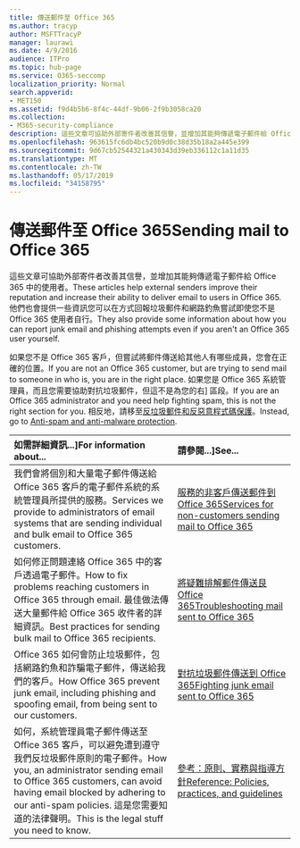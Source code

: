 ```yaml
---
title: 傳送郵件至 Office 365
ms.author: tracyp
author: MSFTTracyP
manager: laurawi
ms.date: 4/9/2016
audience: ITPro
ms.topic: hub-page
ms.service: O365-seccomp
localization_priority: Normal
search.appverid:
- MET150
ms.assetid: f9d4b5b6-8f4c-44df-9b06-2f9b3058ca20
ms.collection:
- M365-security-compliance
description: 這些文章可協助外部寄件者改善其信譽，並增加其能夠傳遞電子郵件給 Office 365 中的使用者。 他們也會提供一些資訊您可以在方式回報垃圾郵件和網路釣魚嘗試即使您不是 Office 365 使用者自行。
ms.openlocfilehash: 963615fc6db4bc520b9d0c38d35b18a2a445e399
ms.sourcegitcommit: 9d67cb52544321a430343d39eb336112c1a11d35
ms.translationtype: MT
ms.contentlocale: zh-TW
ms.lasthandoff: 05/17/2019
ms.locfileid: "34158795"
---
```

# <a name="sending-mail-to-office-365"></a><span data-ttu-id="cae1f-104">傳送郵件至 Office 365</span><span class="sxs-lookup"><span data-stu-id="cae1f-104">Sending mail to Office 365</span></span>

<span data-ttu-id="cae1f-105">這些文章可協助外部寄件者改善其信譽，並增加其能夠傳遞電子郵件給 Office 365 中的使用者。</span><span class="sxs-lookup"><span data-stu-id="cae1f-105">These articles help external senders improve their reputation and increase their ability to deliver email to users in Office 365.</span></span> <span data-ttu-id="cae1f-106">他們也會提供一些資訊您可以在方式回報垃圾郵件和網路釣魚嘗試即使您不是 Office 365 使用者自行。</span><span class="sxs-lookup"><span data-stu-id="cae1f-106">They also provide some information about how you can report junk email and phishing attempts even if you aren't an Office 365 user yourself.</span></span>
  
<span data-ttu-id="cae1f-107">如果您不是 Office 365 客戶，但嘗試將郵件傳送給其他人有哪些成員，您會在正確的位置。</span><span class="sxs-lookup"><span data-stu-id="cae1f-107">If you are not an Office 365 customer, but are trying to send mail to someone in who is, you are in the right place.</span></span> <span data-ttu-id="cae1f-108">如果您是 Office 365 系統管理員，而且您需要協助對抗垃圾郵件，但這不是為您的右] 區段。</span><span class="sxs-lookup"><span data-stu-id="cae1f-108">If you are an Office 365 administrator and you need help fighting spam, this is not the right section for you.</span></span> <span data-ttu-id="cae1f-109">相反地，請移至[反垃圾郵件和反惡意程式碼保護](http://technet.microsoft.com/library/93c6c227-7442-4293-b64d-ec8f15c928db.aspx)。</span><span class="sxs-lookup"><span data-stu-id="cae1f-109">Instead, go to [Anti-spam and anti-malware protection](http://technet.microsoft.com/library/93c6c227-7442-4293-b64d-ec8f15c928db.aspx).</span></span>
  
|<span data-ttu-id="cae1f-110">**如需詳細資訊...]**</span><span class="sxs-lookup"><span data-stu-id="cae1f-110">**For information about...**</span></span>|<span data-ttu-id="cae1f-111">**請參閱...]**</span><span class="sxs-lookup"><span data-stu-id="cae1f-111">**See...**</span></span>|
|:-----|:-----|
|<span data-ttu-id="cae1f-112">我們會將個別和大量電子郵件傳送給 Office 365 客戶的電子郵件系統的系統管理員所提供的服務。</span><span class="sxs-lookup"><span data-stu-id="cae1f-112">Services we provide to administrators of email systems that are sending individual and bulk email to Office 365 customers.</span></span>  <br/> |[<span data-ttu-id="cae1f-113">服務的非客戶傳送郵件到 Office 365</span><span class="sxs-lookup"><span data-stu-id="cae1f-113">Services for non-customers sending mail to Office 365</span></span>](services-for-non-customers.md) <br/> |
|<span data-ttu-id="cae1f-114">如何修正問題連絡 Office 365 中的客戶透過電子郵件。</span><span class="sxs-lookup"><span data-stu-id="cae1f-114">How to fix problems reaching customers in Office 365 through email.</span></span> <span data-ttu-id="cae1f-115">最佳做法傳送大量郵件給 Office 365 收件者的詳細資訊。</span><span class="sxs-lookup"><span data-stu-id="cae1f-115">Best practices for sending bulk mail to Office 365 recipients.</span></span>  <br/> |[<span data-ttu-id="cae1f-116">將疑難排解郵件傳送艮 Office 365</span><span class="sxs-lookup"><span data-stu-id="cae1f-116">Troubleshooting mail sent to Office 365</span></span>](troubleshooting-mail-sent-to-office-365.md) <br/> |
|<span data-ttu-id="cae1f-117">Office 365 如何會防止垃圾郵件，包括網路釣魚和詐騙電子郵件，傳送給我們的客戶。</span><span class="sxs-lookup"><span data-stu-id="cae1f-117">How Office 365 prevent junk email, including phishing and spoofing email, from being sent to our customers.</span></span>  <br/> |[<span data-ttu-id="cae1f-118">對抗垃圾郵件傳送到 Office 365</span><span class="sxs-lookup"><span data-stu-id="cae1f-118">Fighting junk email sent to Office 365</span></span>](fighting-junk-email.md) <br/> |
|<span data-ttu-id="cae1f-119">如何，系統管理員電子郵件傳送至 Office 365 客戶，可以避免遭到遵守我們反垃圾郵件原則的電子郵件。</span><span class="sxs-lookup"><span data-stu-id="cae1f-119">How you, an administrator sending email to Office 365 customers, can avoid having email blocked by adhering to our anti-spam policies.</span></span> <span data-ttu-id="cae1f-120">這是您需要知道的法律聲明。</span><span class="sxs-lookup"><span data-stu-id="cae1f-120">This is the legal stuff you need to know.</span></span>  <br/> |[<span data-ttu-id="cae1f-121">參考：原則、實務與指導方針</span><span class="sxs-lookup"><span data-stu-id="cae1f-121">Reference: Policies, practices, and guidelines</span></span>](reference-policies-practices-and-guidelines.md) <br/> |
   

